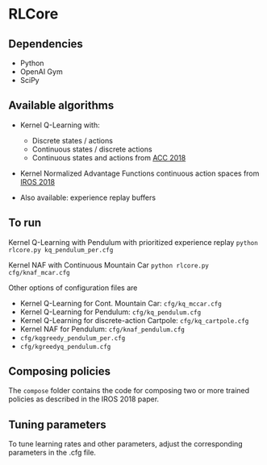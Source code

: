 # RLCore


## Dependencies
- Python
- OpenAI Gym
- SciPy

## Available algorithms

- Kernel Q-Learning with: 
    - Discrete states / actions
    - Continuous states / discrete actions
    - Continuous states and actions from [ACC 2018](https://arxiv.org/pdf/1804.07323.pdf)

- Kernel Normalized Advantage Functions continuous action spaces from [IROS 2018](https://katetolstaya.github.io/files/c_2018_tolstaya_etal_b.pdf)

- Also available: experience replay buffers

## To run

Kernel Q-Learning with Pendulum with prioritized experience replay
`python rlcore.py kq_pendulum_per.cfg`

Kernel NAF with Continuous Mountain Car
`python rlcore.py cfg/knaf_mcar.cfg`

Other options of configuration files are   
- Kernel Q-Learning for Cont. Mountain Car: `cfg/kq_mccar.cfg`
- Kernel Q-Learning for Pendulum: `cfg/kq_pendulum.cfg` 
- Kernel Q-Learning for discrete-action Cartpole: `cfg/kq_cartpole.cfg`
- Kernel NAF for Pendulum: `cfg/knaf_pendulum.cfg`
- `cfg/kqgreedy_pendulum_per.cfg`
- `cfg/kgreedyq_pendulum.cfg`

## Composing policies

The `compose` folder contains the code for composing two or more trained policies as described in the IROS 2018 paper. 

## Tuning parameters
To tune learning rates and other parameters, adjust the corresponding parameters in the .cfg file.

